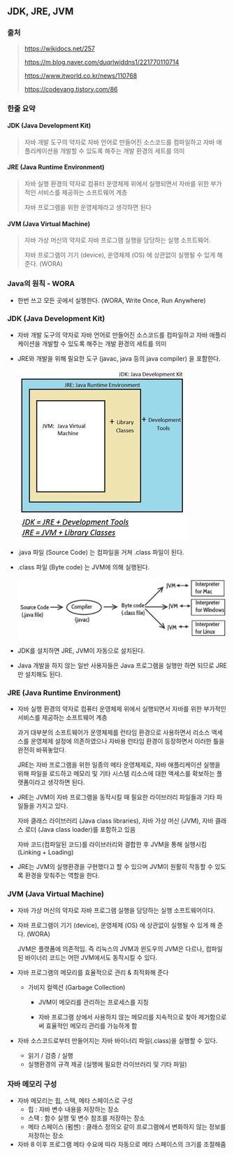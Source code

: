 ## JDK, JRE, JVM

### 출처

>https://wikidocs.net/257
>
>https://m.blog.naver.com/duqrlwjddns1/221770110714
>
>https://www.itworld.co.kr/news/110768
>
>https://codevang.tistory.com/86



### 한줄 요약

#### JDK (Java Development Kit)

> 자바 개발 도구의 약자로 자바 언어로 만들어진 소스코드를 컴파일하고 자바 애플리케이션을 개발할 수 있도록 해주는 개발 환경의 세트를 의미

#### JRE (Java Runtime Environment)

> 자바 실행 환경의 약자로 컴퓨터 운영체제 위에서 실행되면서 자바를 위한 부가적인 서비스를 제공하는 소프트웨어 계층
>
> 자바 프로그램을 위한 운영체제라고 생각하면 된다

#### JVM (Java Virtual Machine)

> 자바 가상 머신의 약자로 자바 프로그램 실행을 담당하는 실행 소프트웨어.
>
> 자바 프로그램이 기기 (device), 운영체제 (OS) 에 상관없이 실행될 수 있게 해 준다. (WORA)



### Java의 원칙 - WORA

- 한번 쓰고 모든 곳에서 실행한다. (WORA, Write Once, Run Anywhere)



### JDK (Java Development Kit)

- 자바 개발 도구의 약자로 자바 언어로 만들어진 소스코드를 컴파일하고 자바 애플리케이션을 개발할 수 있도록 해주는 개발 환경의 세트를 의미

- JRE와 개발을 위해 필요한 도구 (javac, java 등의 java compiler) 을 포함한다.

  ![image-20210831200409180](md-images/image-20210831200409180.png)

- .java 파일 (Source Code) 는 컴파일을 거쳐 .class 파일이 된다.

- .class 파일 (Byte code) 는 JVM에 의해 실행된다.

  ![image-20210831201422428](md-images/image-20210831201422428.png)

- JDK를 설치하면 JRE, JVM이 자동으로 설치된다.

- Java 개발을 하지 않는 일반 사용자들은 Java 프로그램을 실행만 하면 되므로 JRE만 설치해도 된다.



### JRE (Java Runtime Environment)

- 자바 실행 환경의 약자로 컴퓨터 운영체제 위에서 실행되면서 자바를 위한 부가적인 서비스를 제공하는 소프트웨어 계층

  과거 대부분의 소프트웨어가 운영체제를 런타임 환경으로 사용하면서 리소스 액세스를 운영체제 설정에 의존하였으나 자바용 런타임 환경이 등장하면서 이러한 틀을 완전히 바꿔놓았다.

  JRE는 자바 프로그램을 위한 일종의 메타 운영체제로, 자바 애플리케이션 실행을 위해 파일을 로드하고 메모리 및 기타 시스템 리소스에 대한 액세스를 확보하는 플랫폼이라고 생각하면 된다.

- JRE는 JVM이 자바 프로그램을 동작시킬 때 필요한 라이브러리 파일들과 기타 파일들을 가지고 있다.

  자바 클래스 라이브러리 (Java class libraries), 자바 가상 머신 (JVM), 자바 클래스 로더 (Java class loader)를 포함하고 있음

  자바 코드(컴파일된 코드)를 라이브러리와 결합한 후 JVM을 통해 실행시킴 (Linking + Loading)

- JRE는 JVM의 실행환경을 구현했다고 할 수 있으며 JVM이 원활히 작동할 수 있도록 환경을 맞춰주는 역할을 한다.



### JVM (Java Virtual Machine)

- 자바 가상 머신의 약자로 자바 프로그램 실행을 담당하는 실행 소프트웨어이다.

- 자바 프로그램이 기기 (device), 운영체제 (OS) 에 상관없이 실행될 수 있게 해 준다. (WORA)

  JVM은 플랫폼에 의존적임. 즉 리눅스의 JVM과 윈도우의 JVM은 다르나, 컴파일된 바이너리 코드는 어떤 JVM에서도 동작시킬 수 있다.

- 자바 프로그램의 메모리를 효율적으로 관리 & 최적화해 준다

  - 가비지 컬렉션 (Garbage Collection)

    - JVM이 메모리를 관리하는 프로세스를 지칭

    - 자바 프로그램 상에서 사용하지 않는 메모리를 지속적으로 찾아 제거함으로써 효율적인 메모리 관리를 가능하게 함

- 자바 소스코드로부터 만들어지는 자바 바이너리 파일(.class)을 실행할 수 있다. 

  - 읽기 / 검증 / 실행
  - 실행환경의 규격 제공 (실행에 필요한 라이브러리 및 기타 파일)



### 자바 메모리 구성

- 자바 메모리는 힙, 스택, 메타 스페이스로 구성
  - 힙 : 자바 변수 내용을 저장하는 장소
  - 스택 : 함수 실행 및 변수 참조를 저장하는 장소
  - 메타 스페이스 (펌젠) : 클래스 정의오 같이 프로그램에서 변화하지 않는 정보를 저장하는 장소
- 자바 8 이후 프로그램 메타 수요에 따라 자동으로 메타 스페이스의 크기를 조절해줌





















